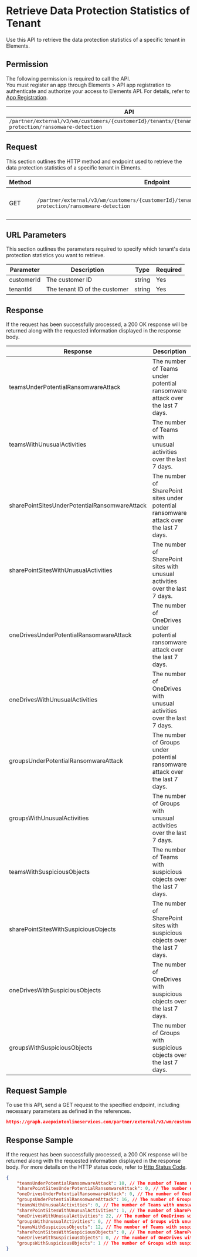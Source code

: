 # Retrieve Data Protection Statistics of Tenant

Use this API to retrieve the data protection statistics of a specific tenant in Elements.  

## Permission  

The following permission is required to call the API.  
You must register an app through Elements > API app registration to authenticate and authorize your access to Elements API. For details, refer to [App Registration](../register-app.md).

| API | Permission |
|-----------|-----------|
| `/partner/external/v3/wm/customers/{customerId}/tenants/{tenantId}/overview/data-protection/ransomware-detection` | elements.wm.read.all |  


## Request

This section outlines the HTTP method and endpoint used to retrieve the data protection statistics of a specific tenant in Elments.

| Method | Endpoint | Description |
|-----------|-----------|-----------|
|GET|`/partner/external/v3/wm/customers/{customerId}/tenants/{tenantId}/overview/data-protection/ransomware-detection`|Retrieves the data protection statistics.|

## URL Parameters

This section outlines the parameters required to specify which tenant's data protection statistics you want to retrieve.

| Parameter | Description | Type | Required |
| --- | --- | --- | --- |
| customerId | The customer ID | string | Yes |
| tenantId | The tenant ID of the customer | string | Yes |


## Response

If the request has been successfully processed, a 200 OK response will be returned along with the requested information displayed in the response body.

| Response | Description | Type |
| --- | --- | --- |
| teamsUnderPotentialRansomwareAttack | The number of Teams under potential ransomware attack over the last 7 days. | integer |
| teamsWithUnusualActivities | The number of Teams with unusual activities over the last 7 days. | integer |
| sharePointSitesUnderPotentialRansomwareAttack | The number of SharePoint sites under potential ransomware attack over the last 7 days.  | integer |
| sharePointSitesWithUnusualActivities | The number of SharePoint sites with unusual activities over the last 7 days. | integer |
| oneDrivesUnderPotentialRansomwareAttack | The number of OneDrives under potential ransomware attack over the last 7 days. | integer |
| oneDrivesWithUnusualActivities | The number of OneDrives with unusual activities over the last 7 days. | integer |
| groupsUnderPotentialRansomwareAttack | The number of Groups under potential ransomware attack over the last 7 days. | integer |
| groupsWithUnusualActivities | The number of Groups with unusual activities over the last 7 days. | integer |
| teamsWithSuspiciousObjects | The number of Teams with suspicious objects over the last 7 days. | integer |
| sharePointSitesWithSuspiciousObjects | The number of SharePoint sites with suspicious objects over the last 7 days. | integer |
| oneDrivesWithSuspiciousObjects | The number of OneDrives with suspicious objects over the last 7 days. | integer |
| groupsWithSuspiciousObjects | The number of Groups with suspicious objects over the last 7 days. | integer |


## Request Sample

To use this API, send a GET request to the specified endpoint, including necessary parameters as defined in the references.

```json
https://graph.avepointonlineservices.com/partner/external/v3/wm/customers/966f35cc-****-4070-****-25cd****2a07/tenants/0c7715b3-****-4c4c-****-f363****acec/overview/data-protection/ransomware-detection
```

## Response Sample

If the request has been successfully processed, a 200 OK response will be returned along with the requested information displayed in the response body. For more details on the HTTP status code, refer to [Http Status Code](../Use-AvePoint-Graph-API.md#http-status-code).

```json 
{
    "teamsUnderPotentialRansomwareAttack": 10, // The number of Teams under potential ransomware attack over the last 7 days
    "sharePointSitesUnderPotentialRansomwareAttack": 0, // The number of SharePoint sites under potential ransomware attack over the last 7 days
    "oneDrivesUnderPotentialRansomwareAttack": 0, // The number of OneDrives under potential ransomware attack over the last 7 days
    "groupsUnderPotentialRansomwareAttack": 16, // The number of Groups under potential ransomware attack over the last 7 days
    "teamsWithUnusualActivities": 0, // The number of Teams with unusual activities over the last 7 days
    "sharePointSitesWithUnusualActivities": 1, // The number of SharePoint sites with unusual activities over the last 7 days
    "oneDrivesWithUnusualActivities": 22, // The number of OneDrives with unusual activities over the last 7 days
    "groupsWithUnusualActivities": 0, // The number of Groups with unusual activities over the last 7 days
    "teamsWithSuspiciousObjects": 12, // The number of Teams with suspicious objects over the last 7 days
    "sharePointSitesWithSuspiciousObjects": 0, // The number of SharePoint sites with suspicious objects over the last 7 days
    "oneDrivesWithSuspiciousObjects": 0, // The number of OneDrives with suspicious objects over the last 7 days
    "groupsWithSuspiciousObjects": 1 // The number of Groups with suspicious objects over the last 7 days
}
